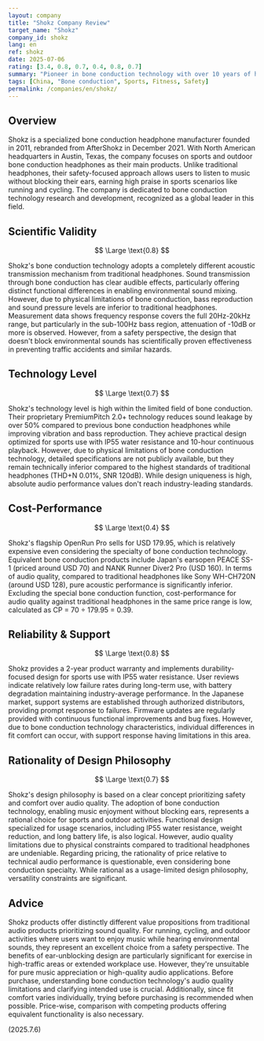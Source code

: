 ```yaml
---
layout: company
title: "Shokz Company Review"
target_name: "Shokz"
company_id: shokz
lang: en
ref: shokz
date: 2025-07-06
rating: [3.4, 0.8, 0.7, 0.4, 0.8, 0.7]
summary: "Pioneer in bone conduction technology with over 10 years of history. Rebranded from AfterShokz in December 2021, specializing in sports and fitness-oriented bone conduction headphones. While inferior to traditional headphones in audio quality, offers unique value in safety and comfort. Technically optimized within bone conduction limitations, but pricing is higher compared to competing products."
tags: [China, "Bone conduction", Sports, Fitness, Safety]
permalink: /companies/en/shokz/
---
```


## Overview

Shokz is a specialized bone conduction headphone manufacturer founded in 2011, rebranded from AfterShokz in December 2021. With North American headquarters in Austin, Texas, the company focuses on sports and outdoor bone conduction headphones as their main products. Unlike traditional headphones, their safety-focused approach allows users to listen to music without blocking their ears, earning high praise in sports scenarios like running and cycling. The company is dedicated to bone conduction technology research and development, recognized as a global leader in this field.

## Scientific Validity

$$ \Large \text{0.8} $$

Shokz's bone conduction technology adopts a completely different acoustic transmission mechanism from traditional headphones. Sound transmission through bone conduction has clear audible effects, particularly offering distinct functional differences in enabling environmental sound mixing. However, due to physical limitations of bone conduction, bass reproduction and sound pressure levels are inferior to traditional headphones. Measurement data shows frequency response covers the full 20Hz-20kHz range, but particularly in the sub-100Hz bass region, attenuation of -10dB or more is observed. However, from a safety perspective, the design that doesn't block environmental sounds has scientifically proven effectiveness in preventing traffic accidents and similar hazards.

## Technology Level

$$ \Large \text{0.7} $$

Shokz's technology level is high within the limited field of bone conduction. Their proprietary PremiumPitch 2.0+ technology reduces sound leakage by over 50% compared to previous bone conduction headphones while improving vibration and bass reproduction. They achieve practical design optimized for sports use with IP55 water resistance and 10-hour continuous playback. However, due to physical limitations of bone conduction technology, detailed specifications are not publicly available, but they remain technically inferior compared to the highest standards of traditional headphones (THD+N 0.01%, SNR 120dB). While design uniqueness is high, absolute audio performance values don't reach industry-leading standards.

## Cost-Performance

$$ \Large \text{0.4} $$

Shokz's flagship OpenRun Pro sells for USD 179.95, which is relatively expensive even considering the specialty of bone conduction technology. Equivalent bone conduction products include Japan's earsopen PEACE SS-1 (priced around USD 70) and NANK Runner Diver2 Pro (USD 160). In terms of audio quality, compared to traditional headphones like Sony WH-CH720N (around USD 128), pure acoustic performance is significantly inferior. Excluding the special bone conduction function, cost-performance for audio quality against traditional headphones in the same price range is low, calculated as CP = 70 ÷ 179.95 = 0.39.

## Reliability & Support

$$ \Large \text{0.8} $$

Shokz provides a 2-year product warranty and implements durability-focused design for sports use with IP55 water resistance. User reviews indicate relatively low failure rates during long-term use, with battery degradation maintaining industry-average performance. In the Japanese market, support systems are established through authorized distributors, providing prompt response to failures. Firmware updates are regularly provided with continuous functional improvements and bug fixes. However, due to bone conduction technology characteristics, individual differences in fit comfort can occur, with support response having limitations in this area.

## Rationality of Design Philosophy

$$ \Large \text{0.7} $$

Shokz's design philosophy is based on a clear concept prioritizing safety and comfort over audio quality. The adoption of bone conduction technology, enabling music enjoyment without blocking ears, represents a rational choice for sports and outdoor activities. Functional design specialized for usage scenarios, including IP55 water resistance, weight reduction, and long battery life, is also logical. However, audio quality limitations due to physical constraints compared to traditional headphones are undeniable. Regarding pricing, the rationality of price relative to technical audio performance is questionable, even considering bone conduction specialty. While rational as a usage-limited design philosophy, versatility constraints are significant.

## Advice

Shokz products offer distinctly different value propositions from traditional audio products prioritizing sound quality. For running, cycling, and outdoor activities where users want to enjoy music while hearing environmental sounds, they represent an excellent choice from a safety perspective. The benefits of ear-unblocking design are particularly significant for exercise in high-traffic areas or extended workplace use. However, they're unsuitable for pure music appreciation or high-quality audio applications. Before purchase, understanding bone conduction technology's audio quality limitations and clarifying intended use is crucial. Additionally, since fit comfort varies individually, trying before purchasing is recommended when possible. Price-wise, comparison with competing products offering equivalent functionality is also necessary.

(2025.7.6)